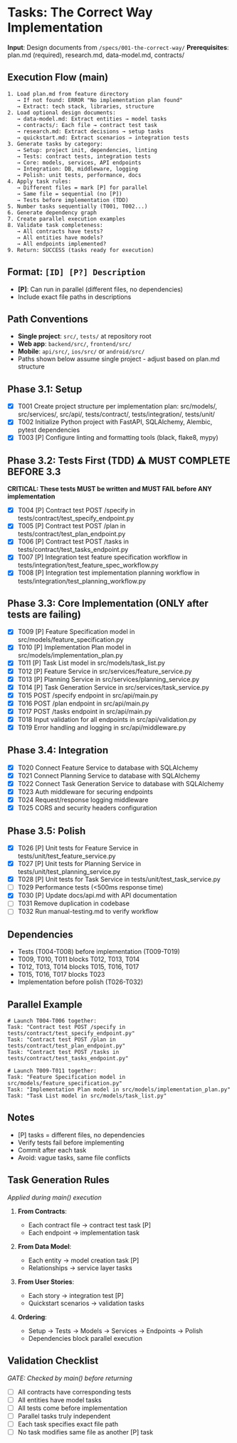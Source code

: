 # Tasks: The Correct Way Implementation

**Input**: Design documents from `/specs/001-the-correct-way/`
**Prerequisites**: plan.md (required), research.md, data-model.md, contracts/

## Execution Flow (main)
```
1. Load plan.md from feature directory
   → If not found: ERROR "No implementation plan found"
   → Extract: tech stack, libraries, structure
2. Load optional design documents:
   → data-model.md: Extract entities → model tasks
   → contracts/: Each file → contract test task
   → research.md: Extract decisions → setup tasks
   → quickstart.md: Extract scenarios → integration tests
3. Generate tasks by category:
   → Setup: project init, dependencies, linting
   → Tests: contract tests, integration tests
   → Core: models, services, API endpoints
   → Integration: DB, middleware, logging
   → Polish: unit tests, performance, docs
4. Apply task rules:
   → Different files = mark [P] for parallel
   → Same file = sequential (no [P])
   → Tests before implementation (TDD)
5. Number tasks sequentially (T001, T002...)
6. Generate dependency graph
7. Create parallel execution examples
8. Validate task completeness:
   → All contracts have tests?
   → All entities have models?
   → All endpoints implemented?
9. Return: SUCCESS (tasks ready for execution)
```

## Format: `[ID] [P?] Description`
- **[P]**: Can run in parallel (different files, no dependencies)
- Include exact file paths in descriptions

## Path Conventions
- **Single project**: `src/`, `tests/` at repository root
- **Web app**: `backend/src/`, `frontend/src/`
- **Mobile**: `api/src/`, `ios/src/` or `android/src/`
- Paths shown below assume single project - adjust based on plan.md structure

## Phase 3.1: Setup
- [x] T001 Create project structure per implementation plan: src/models/, src/services/, src/api/, tests/contract/, tests/integration/, tests/unit/
- [x] T002 Initialize Python project with FastAPI, SQLAlchemy, Alembic, pytest dependencies
- [x] T003 [P] Configure linting and formatting tools (black, flake8, mypy)

## Phase 3.2: Tests First (TDD) ⚠️ MUST COMPLETE BEFORE 3.3
**CRITICAL: These tests MUST be written and MUST FAIL before ANY implementation**
- [x] T004 [P] Contract test POST /specify in tests/contract/test_specify_endpoint.py
- [x] T005 [P] Contract test POST /plan in tests/contract/test_plan_endpoint.py
- [x] T006 [P] Contract test POST /tasks in tests/contract/test_tasks_endpoint.py
- [x] T007 [P] Integration test feature specification workflow in tests/integration/test_feature_spec_workflow.py
- [x] T008 [P] Integration test implementation planning workflow in tests/integration/test_planning_workflow.py

## Phase 3.3: Core Implementation (ONLY after tests are failing)
- [x] T009 [P] Feature Specification model in src/models/feature_specification.py
- [x] T010 [P] Implementation Plan model in src/models/implementation_plan.py
- [x] T011 [P] Task List model in src/models/task_list.py
- [x] T012 [P] Feature Service in src/services/feature_service.py
- [x] T013 [P] Planning Service in src/services/planning_service.py
- [x] T014 [P] Task Generation Service in src/services/task_service.py
- [x] T015 POST /specify endpoint in src/api/main.py
- [x] T016 POST /plan endpoint in src/api/main.py
- [x] T017 POST /tasks endpoint in src/api/main.py
- [x] T018 Input validation for all endpoints in src/api/validation.py
- [x] T019 Error handling and logging in src/api/middleware.py

## Phase 3.4: Integration
- [x] T020 Connect Feature Service to database with SQLAlchemy
- [x] T021 Connect Planning Service to database with SQLAlchemy
- [x] T022 Connect Task Generation Service to database with SQLAlchemy
- [x] T023 Auth middleware for securing endpoints
- [x] T024 Request/response logging middleware
- [x] T025 CORS and security headers configuration

## Phase 3.5: Polish
- [x] T026 [P] Unit tests for Feature Service in tests/unit/test_feature_service.py
- [x] T027 [P] Unit tests for Planning Service in tests/unit/test_planning_service.py
- [x] T028 [P] Unit tests for Task Service in tests/unit/test_task_service.py
- [ ] T029 Performance tests (<500ms response time)
- [x] T030 [P] Update docs/api.md with API documentation
- [ ] T031 Remove duplication in codebase
- [ ] T032 Run manual-testing.md to verify workflow

## Dependencies
- Tests (T004-T008) before implementation (T009-T019)
- T009, T010, T011 blocks T012, T013, T014
- T012, T013, T014 blocks T015, T016, T017
- T015, T016, T017 blocks T023
- Implementation before polish (T026-T032)

## Parallel Example
```
# Launch T004-T006 together:
Task: "Contract test POST /specify in tests/contract/test_specify_endpoint.py"
Task: "Contract test POST /plan in tests/contract/test_plan_endpoint.py"
Task: "Contract test POST /tasks in tests/contract/test_tasks_endpoint.py"

# Launch T009-T011 together:
Task: "Feature Specification model in src/models/feature_specification.py"
Task: "Implementation Plan model in src/models/implementation_plan.py"
Task: "Task List model in src/models/task_list.py"
```

## Notes
- [P] tasks = different files, no dependencies
- Verify tests fail before implementing
- Commit after each task
- Avoid: vague tasks, same file conflicts

## Task Generation Rules
*Applied during main() execution*

1. **From Contracts**:
   - Each contract file → contract test task [P]
   - Each endpoint → implementation task
   
2. **From Data Model**:
   - Each entity → model creation task [P]
   - Relationships → service layer tasks
   
3. **From User Stories**:
   - Each story → integration test [P]
   - Quickstart scenarios → validation tasks

4. **Ordering**:
   - Setup → Tests → Models → Services → Endpoints → Polish
   - Dependencies block parallel execution

## Validation Checklist
*GATE: Checked by main() before returning*

- [ ] All contracts have corresponding tests
- [ ] All entities have model tasks
- [ ] All tests come before implementation
- [ ] Parallel tasks truly independent
- [ ] Each task specifies exact file path
- [ ] No task modifies same file as another [P] task